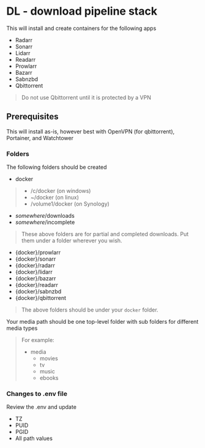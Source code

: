# DL - download pipeline stack
This will install and create containers for the following apps
- Radarr
- Sonarr
- Lidarr
- Readarr
- Prowlarr
- Bazarr
- Sabnzbd
- Qbittorrent
> Do not use Qbittorrent until it is protected by a VPN

## Prerequisites
This will install as-is, however best with OpenVPN (for qbittorrent), Portainer, and Watchtower

### Folders
The following folders should be created
- docker
> - /c/docker (on windows)
> - ~/docker (on linux)
> - /volume1/docker (on Synology)
- *somewhere*/downloads
- *somewhere*/incomplete
> These above folders are for partial and completed downloads. Put them under a folder wherever you wish.
- {docker}/prowlarr
- {docker}/sonarr
- {docker}/radarr
- {docker}/lidarr
- {docker}/bazarr
- {docker}/readarr
- {docker}/sabnzbd
- {docker}/qbittorrent
> The above folders should be under your `docker` folder.

Your media path should be one top-level folder with sub folders for different media types 
> For example:
> - media
>   - movies
>   - tv
>   - music
>   - ebooks

### Changes to .env file
Review the .env and update
- TZ
- PUID
- PGID
- All path values
